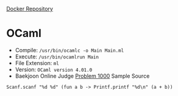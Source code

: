 [Docker Repository](https://registry.hub.docker.com/u/baekjoon/onlinejudge-ocaml)

# OCaml 

* Compile: `/usr/bin/ocamlc -o Main Main.ml`
* Execute: `/usr/bin/ocamlrun Main`
* File Extension: `ml`
* Version: `OCaml version 4.01.0`
* Baekjoon Online Judge [Problem 1000](https://www.acmicpc.net/problem/1000) Sample Source
````
Scanf.scanf "%d %d" (fun a b -> Printf.printf "%d\n" (a + b))
````


